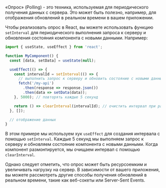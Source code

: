 «Опрос» (Polling) - это техника, используемая для периодического получения данных с сервера. Это может быть полезно, например, для отображения обновлений в реальном времени в вашем приложении.

Чтобы реализовать опрос в React, вы можете использовать функцию `setInterval` для периодического выполнения запроса к серверу и обновления состояния компонента с новыми данными. Например:
```javascript
import { useState, useEffect } from 'react';

function MyComponent() {
  const [data, setData] = useState(null);

  useEffect(() => {
    const intervalId = setInterval(() => {
      // выполнить запрос к серверу и обновить состояние с новыми данными
      fetch('/my-api')
        .then(response => response.json())
        .then(data => setData(data));
    }, 5000); // повторять каждые 5 секунд

    return () => clearInterval(intervalId); // очистить интервал при размонтировании компонента
  }, []);

  // отображение данных
}
```
В этом примере мы используем хук `useEffect` для создания интервала с помощью `setInterval`. Каждые 5 секунд мы выполняем запрос к серверу и обновляем состояние компонента с новыми данными. Когда компонент размонтируется, мы очищаем интервал с помощью `clearInterval`.

Однако следует отметить, что опрос может быть ресурсоемким и увеличивать нагрузку на сервер. В зависимости от вашего приложения, вы можете рассмотреть другие способы получения обновлений в реальном времени, такие как веб-сокеты или Server-Sent Events.

